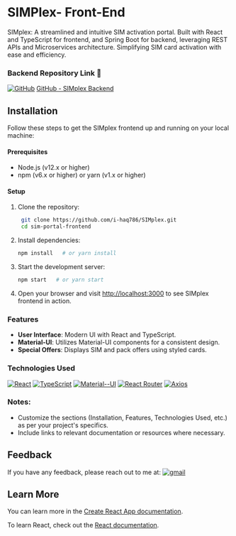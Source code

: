 
# SIMPlex- Front-End

SIMplex: A streamlined and intuitive SIM activation portal. Built with React and TypeScript for frontend, and Spring Boot for backend, leveraging REST APIs and Microservices architecture. Simplifying SIM card activation with ease and efficiency. 



### Backend Repository Link 🔗
[![GitHub](https://img.shields.io/badge/GitHub-181717?style=for-the-badge&logo=github&logoColor=white)](#)
[GitHub - SIMplex Backend](https://github.com/i-haq786/SIMplex-backend)



## Installation

Follow these steps to get the SIMplex frontend up and running on your local machine:

#### Prerequisites

- Node.js (v12.x or higher)
- npm (v6.x or higher) or yarn (v1.x or higher)

#### Setup

1. Clone the repository:

     ```bash
      git clone https://github.com/i-haq786/SIMplex.git
      cd sim-portal-frontend
     ```

2. Install dependencies:

   ```bash
   npm install   # or yarn install
   ```

3. Start the development server:

   ```bash
   npm start   # or yarn start
   ```

4. Open your browser and visit [http://localhost:3000](http://localhost:3000) to see SIMplex frontend in action.

### Features

- **User Interface**: Modern UI with React and TypeScript.
- **Material-UI**: Utilizes Material-UI components for a consistent design.
- **Special Offers**: Displays SIM and pack offers using styled cards.

### Technologies Used

[![React](https://img.shields.io/badge/React-61DAFB?style=for-the-badge&logo=react&logoColor=white)](#) [![TypeScript](https://img.shields.io/badge/TypeScript-3178C6?style=for-the-badge&logo=typescript&logoColor=white)](#)
[![Material--UI](https://img.shields.io/badge/Material--UI-0081CB?style=for-the-badge&logo=material-ui&logoColor=white)](#)
[![React Router](https://img.shields.io/badge/React_Router-CA4245?style=for-the-badge&logo=react-router&logoColor=white)](#)
[![Axios](https://img.shields.io/badge/Axios-009688?style=for-the-badge&logo=axios&logoColor=white)](#)





### Notes:

- Customize the sections (Installation, Features, Technologies Used, etc.) as per your project's specifics.
- Include links to relevant documentation or resources where necessary.


## Feedback

If you have any feedback, please reach out to me at:
[![gmail](https://img.shields.io/badge/gmail-D14836?style=for-the-badge&logo=gmail&logoColor=white)](mailto:i.haqcs@gmail.com)

## Learn More

You can learn more in the [Create React App documentation](https://facebook.github.io/create-react-app/docs/getting-started).

To learn React, check out the [React documentation](https://reactjs.org/).
